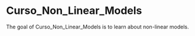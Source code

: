 
# Curso_Non_Linear_Models

<!-- badges: start -->
<!-- badges: end -->

The goal of Curso_Non_Linear_Models is to learn about non-linear models.

